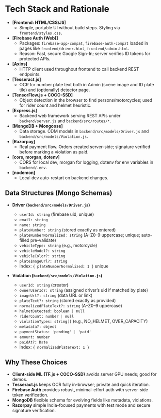 # Tech Stack and Rationale

- **[Frontend: HTML/CSS/JS]**
  - Simple, portable UI without build steps. Styling via `frontend/styles.css`.
- **[Firebase Auth (Web)]**
  - Packages: `firebase-app-compat`, `firebase-auth-compat` loaded in pages like `frontend/driver.html`, `frontend/admin.html`.
  - Reason: Fast, secure Google Sign-In; server verifies ID tokens for protected APIs.
- **[Axios]**
  - HTTP client used throughout frontend to call backend REST endpoints.
- **[Tesseract.js]**
  - OCR for number plate text both in Admin (scene image and ID plate tile) and (optionally) detector page.
- **[TensorFlow.js + COCO-SSD]**
  - Object detection in the browser to find persons/motorcycles; used for rider count and helmet heuristic.
- **[Express.js]**
  - Backend web framework serving REST APIs under `backend/server.js` and `backend/src/routes/*`.
- **[MongoDB + Mongoose]**
  - Data storage. ODM models in `backend/src/models/Driver.js` and `backend/src/models/Violation.js`.
- **[Razorpay]**
  - Real payment flow. Orders created server-side; signature verified before marking a violation as paid.
- **[cors, morgan, dotenv]**
  - CORS for local dev, morgan for logging, dotenv for env variables in `backend/.env`.
- **[nodemon]**
  - Local dev auto-restart on backend changes.

## Data Structures (Mongo Schemas)

- **Driver (`backend/src/models/Driver.js`)**
  - `userId: string` (firebase uid, unique)
  - `email: string`
  - `name: string`
  - `plateNumber: string` (stored exactly as entered)
  - `plateNumberNormalized: string` (A–Z0–9 uppercase; unique; auto-filled pre-validate)
  - `vehicleType: string` (e.g., motorcycle)
  - `vehicleModel?: string`
  - `vehicleColor?: string`
  - `plateImageUrl?: string`
  - Index: `{ plateNumberNormalized: 1 }` unique

- **Violation (`backend/src/models/Violation.js`)**
  - `userId: string` (creator)
  - `ownerUserId?: string` (assigned driver’s uid if matched by plate)
  - `imageUrl?: string` (data URL or link)
  - `plateText?: string` (stored exactly as provided)
  - `normalizedPlateText?: string` (A–Z0–9 uppercase)
  - `helmetDetected: boolean | null`
  - `riderCount: number | null`
  - `violationTypes: string[]` (e.g., NO_HELMET, OVER_CAPACITY)
  - `metadata?: object`
  - `paymentStatus: 'pending' | 'paid'`
  - `amount: number`
  - `paidAt?: Date`
  - Index: `{ normalizedPlateText: 1 }`

## Why These Choices

- **Client-side ML (TF.js + COCO-SSD)** avoids server GPU needs; good for demos.
- **Tesseract.js** keeps OCR fully in-browser; private and quick iteration.
- **Firebase Auth** provides robust, minimal-effort auth with server-side token verification.
- **MongoDB** flexible schema for evolving fields like metadata, violations.
- **Razorpay** simple India-focused payments with test mode and secure signature verification.

